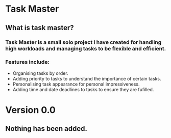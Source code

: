 # Task Master
## What is task master?
### Task Master is a small solo project I have created for handling high workloads and managing tasks to be flexible and efficient.
### Features include:
* Organising tasks by order.
* Adding priority to tasks to understand the importance of certain tasks.
* Personalising task appearance for personal impressiveness.
* Adding time and date deadlines to tasks to ensure they are fufilled.
# Version 0.0
## Nothing has been added.
